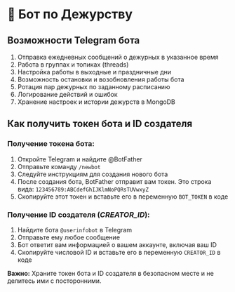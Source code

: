 # 🎲 Бот по Дежурству

## Возможности Telegram бота

1. Отправка ежедневных сообщений о дежурных в указанное время
2. Работа в группах и топиках (threads)
3. Настройка работы в выходные и праздничные дни
4. Возможность остановки и возобновления работы бота
5. Ротация пар дежурных по заданному расписанию
6. Логирование действий и ошибок
7. Хранение настроек и истории дежурств в MongoDB

## Как получить токен бота и ID создателя

### Получение токена бота:

1. Откройте Telegram и найдите @BotFather
2. Отправьте команду `/newbot`
3. Следуйте инструкциям для создания нового бота
4. После создания бота, BotFather отправит вам токен. Это строка вида: `123456789:ABCdefGhIJKlmNoPQRsTUVwxyZ`
5. Скопируйте этот токен и вставьте его в переменную `BOT_TOKEN` в коде

### Получение ID создателя (*CREATOR_ID*):

1. Найдите бота `@userinfobot` в Telegram
2. Отправьте ему любое сообщение
3. Бот ответит вам информацией о вашем аккаунте, включая ваш ID
4. Скопируйте числовой ID и вставьте его в переменную `CREATOR_ID` в коде

**Важно:** Храните токен бота и ID создателя в безопасном месте и не делитесь ими с посторонними.
